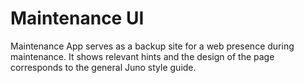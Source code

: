 # Maintenance UI

Maintenance App serves as a backup site for a web presence during maintenance. It shows relevant hints and the design of the page corresponds to the general Juno style guide.
